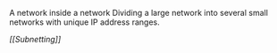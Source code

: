 A network inside a network
Dividing a large network into several small networks with unique IP address ranges.


*[[Subnetting]]*